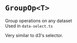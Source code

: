 # `GroupOp<T>`

Group operations on any dataset  
Used in `data-select.ts`

Very similar to d3's selector.